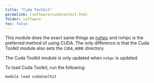 ```yaml
---
title: "Cuda Toolkit"
permalink: /software/cudatoolkit.html
folder: software
toc: false
---
```



This module does the exact same things as [nvhpc](./nvhpc.md) and nvhpc is the preferred method of using CUDA. The only difference is that the Cuda Toolkit module also sets the `CUDA_HOME` directory.

The Cuda Toolkit module is only updated when `nvhpc` is updated.

To load Cuda Toolkit, run the following:

```
module load cudatoolkit
```